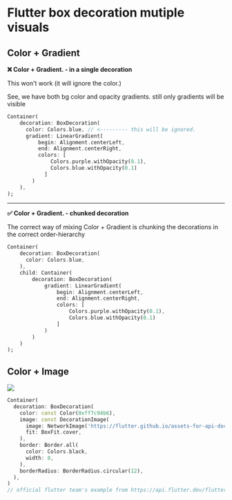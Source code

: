 # Flutter box decoration mutiple visuals

## Color + Gradient

**❌ Color + Gradient. - in a single decoration**

This won't work (it will ignore the color.)

See, we have both bg color and opacity gradients. still only gradients will be visible

```dart
Container(
    decoration: BoxDecoration(
      color: Colors.blue, // <--------- this will be ignored.
      gradient: LinearGradient(
          begin: Alignment.centerLeft,
          end: Alignment.centerRight,
          colors: [
              Colors.purple.withOpacity(0.1),
              Colors.blue.withOpacity(0.1)
            ]
        )
    ),
);
```

---

**✅ Color + Gradient. - chunked decoration**

The correct way of mixing Color + Gradient is chunking the decorations in the correct order-hierarchy

```dart
Container(
    decoration: BoxDecoration(
      color: Colors.blue,
    ),
    child: Container(
        decoration: BoxDecoration(
            gradient: LinearGradient(
                begin: Alignment.centerLeft,
                end: Alignment.centerRight,
                colors: [
                    Colors.purple.withOpacity(0.1),
                    Colors.blue.withOpacity(0.1)
                ]
            )
        )
    )
);
```

## Color + Image

![](https://flutter.github.io/assets-for-api-docs/assets/painting/box_decoration.png)

```dart
Container(
  decoration: BoxDecoration(
    color: const Color(0xff7c94b6),
    image: const DecorationImage(
      image: NetworkImage('https://flutter.github.io/assets-for-api-docs/assets/widgets/owl-2.jpg'),
      fit: BoxFit.cover,
    ),
    border: Border.all(
      color: Colors.black,
      width: 8,
    ),
    borderRadius: BorderRadius.circular(12),
  ),
)
// official flutter team's example from https://api.flutter.dev/flutter/painting/BoxDecoration-class.html
```
